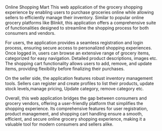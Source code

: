 Online Shopping Mart 
This web application of the grocery shopping experience by enabling users to purchase groceries online while allowing sellers to efficiently manage their inventory. Similar to popular online grocery platforms like Blinkit, this application offers a comprehensive suite of functionalities designed to streamline the shopping process for both consumers and vendors.

For users, the application provides a seamless registration and login process, ensuring secure access to personalized shopping experiences. Once logged in, users can browse an extensive range of grocery items, categorized for easy navigation. Detailed product descriptions, images etc. The shopping cart functionality allows users to add, remove, and update items, providing flexibility before finalizing their purchases. 

On the seller side, the application features robust inventory management tools. Sellers can register and create profiles to list their products, update stock levels,manage pricing, Update category, remove category etc.

Overall, this web application bridges the gap between consumers and grocery vendors, offering a user-friendly platform that simplifies the shopping experience. Its comprehensive features for user registration, product management, and shopping cart handling ensure a smooth, efficient, and secure online grocery shopping experience, making it a valuable tool for modern consumers and sellers alike.
